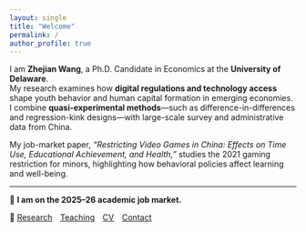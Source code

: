 ```yaml
---
layout: single
title: "Welcome"
permalink: /
author_profile: true
---
```


I am **Zhejian Wang**, a Ph.D. Candidate in Economics at the **University of Delaware**.  
My research examines how **digital regulations and technology access** shape youth behavior and human capital formation in emerging economies.  
I combine **quasi-experimental methods**—such as difference-in-differences and regression-kink designs—with large-scale survey and administrative data from China.  

My job-market paper, *“Restricting Video Games in China: Effects on Time Use, Educational Achievement, and Health,”* studies the 2021 gaming restriction for minors, highlighting how behavioral policies affect learning and well-being.

---

📢 **I am on the 2025–26 academic job market.**  

🔗 [Research](/research) [Teaching](/teaching) [CV](/files/Zhejian_CV.pdf) [Contact](/contact)
